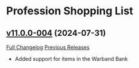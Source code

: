 # Profession Shopping List

## [v11.0.0-004](https://github.com/Sluimerstand/ProfessionShoppingList/tree/v11.0.0-004) (2024-07-31)
[Full Changelog](https://github.com/Sluimerstand/ProfessionShoppingList/compare/v11.0.0-003...v11.0.0-004) [Previous Releases](https://github.com/Sluimerstand/ProfessionShoppingList/releases)

- Added support for items in the Warband Bank  
